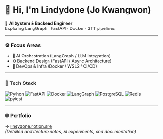 
# 👋 Hi, I'm Lindydone (Jo Kwangwon)

🧠 **AI System & Backend Engineer**  
Exploring LangGraph · FastAPI · Docker · STT pipelines

---

### ⚙️ Focus Areas
- 🧩 AI Orchestration (LangGraph / LLM Integration)
- ⚙️ Backend Design (FastAPI / Async Architecture)
- 🧪 DevOps & Infra (Docker / WSL2 / CI/CD)

---

### 🧠 Tech Stack
![Python](https://img.shields.io/badge/Python-3776AB?style=flat&logo=python&logoColor=white)
![FastAPI](https://img.shields.io/badge/FastAPI-009688?style=flat&logo=fastapi&logoColor=white)
![Docker](https://img.shields.io/badge/Docker-2496ED?style=flat&logo=docker&logoColor=white)
![LangGraph](https://img.shields.io/badge/LangGraph-0A0A0A?style=flat&logo=chainlink&logoColor=white)
![PostgreSQL](https://img.shields.io/badge/PostgreSQL-4169E1?style=flat&logo=postgresql&logoColor=white)
![Redis](https://img.shields.io/badge/Redis-DC382D?style=flat&logo=redis&logoColor=white)
![pytest](https://img.shields.io/badge/pytest-0A9EDC?style=flat&logo=pytest&logoColor=white)

---

### 🌐 Portfolio
→ [lindydone.notion.site](https://lindydone.notion.site)  
*(Detailed architecture notes, AI experiments, and documentation)*

